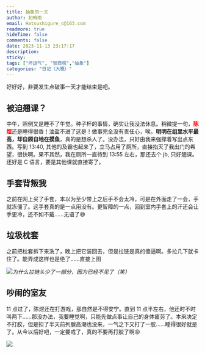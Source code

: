 ```yaml
---
title: 抽象的一天
author: 初時雨
email: Hatsushigure_c@163.com
readmore: true
hideTime: false
comments: false
date: 2023-11-13 23:17:17
description:
sticky:
tags: ["坏运气", "智商税","抽象"]
categories: "日记（大概）"
---
```


好好好，非要发生点破事一天才能结束是吧。
<!--more-->
## 被迫翘课？

中午，照例又是睡不了午觉。种子杯的事情，确实让我没法休息。稍微提一句，<font color=red>**陈煜**</font>还是睡得很香！油盐不进了这是！做事完全没有责任心，唉。**明明在组里水平最高，却自顾自地在摸鱼**，真的是想杀人了。没办法，只好由我来强撑着写出点东西。写到 13:40, 其他的及霸也起来了，立马占用了厕所，直接掐灭了我出门的希望，很快啊。果不其然，我在厕所一直待到 13:55 左右，那还去个 jb, 只好翘课。还好是 C 语言，要是其他课就直接寄了。

## 手套背叛我

之前在网上买了手套，本以为至少带上之后手不会太冷，可是在外面走了一会，手就冻僵了。这手套真的是一点用没有。更智障的一点，回到室内手套上的汗还会让手更冷，还不如不戴……无语了😅

## 垃圾枕套

之前把枕套拆下来洗了，晚上把它装回去，但是拉链是真的傻逼啊。多拉几下就卡住了。能弄成这样也是绝了……直接上图

![](https://pic.imgdb.cn/item/6552d2d6c458853aefbd29b5.png)_为什么拉链头少了一部分，因为已经不见了（笑）_

## 吵闹的室友

11 点过了，陈煜还在打游戏，那自然是不得安宁。直到 11 点半左右，他还时不时叫两下……那没办法，我要睡觉啊，只能先做点事让自己的身体疲劳了。本来决定不打胶，但是扣了半天前列腺高潮也没来，一气之下又打了一胶……睡得很好就是了。从今以后好吧，一定要戒了，真的不要再打胶了啊😡

![](https://pic.imgdb.cn/item/6552d784c458853aefc7dad9.jpg)